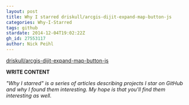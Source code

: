```yaml
---
layout: post
title: Why I starred driskull/arcgis-dijit-expand-map-button-js
categories: Why-I-Starred
tags: github
stardate: 2014-12-04T19:02:22Z
gh_id: 27553117
author: Nick Peihl
---
```


[driskull/arcgis-dijit-expand-map-button-js](star.repo.html_url)

**WRITE CONTENT**

*"Why I starred" is a series of articles describing projects I star on GitHub and why I found them interesting. My hope is that you'll find them interesting as well.*

